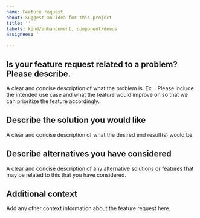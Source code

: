 ```yaml
---
name: Feature request
about: Suggest an idea for this project
title: ''
labels: kind/enhancement, component/demos
assignees: ''

---
```


## Is your feature request related to a problem? Please describe.

A clear and concise description of what the problem is. Ex. .
Please include the intended use case and what the feature would improve on so that we can prioritize
the feature accordingly.

## Describe the solution you would like

A clear and concise description of what the desired end result(s) would be.

## Describe alternatives you have considered

A clear and concise description of any alternative solutions or features that may be related to this that
you have considered.

## Additional context

Add any other context information about the feature request here.
